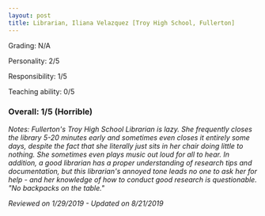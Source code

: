 ```yaml
---
layout: post
title: Librarian, Iliana Velazquez [Troy High School, Fullerton]
---
```


Grading: N/A

Personality: 2/5

Responsibility: 1/5

Teaching ability: 0/5

### Overall: 1/5 (Horrible)

*Notes: Fullerton's Troy High School Librarian is lazy. She frequently closes the library 5-20 minutes early and sometimes
even closes it entirely some days, despite the fact that she literally just sits in her chair doing little to nothing. She sometimes even plays music out loud for all to hear. In addition, a good librarian has a proper understanding of research tips and documentation, but this librarian's annoyed tone leads no one to ask her for help - and her knowledge of how to conduct good research is questionable. "No backpacks on the table."*

*Reviewed on 1/29/2019 - Updated on 8/21/2019*
